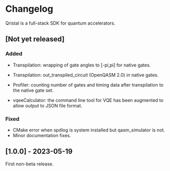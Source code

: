 # Changelog

Qristal is a full-stack SDK for quantum accelerators.

## [Not yet released]

### Added

- Transpilation: wrapping of gate angles to [-pi,pi] for native gates.
- Transpilation: out_transpiled_circuit (OpenQASM 2.0) in native gates.
- Profiler: counting number of gates and timing data after transpilation to the native gate set.

- vqeeCalculator: the command line tool for VQE has been augmented to allow output to JSON file format.

### Fixed

- CMake error when spdlog is system installed but qasm_simulator is not.
- Minor documentation fixes.

## [1.0.0] - 2023-05-19

First non-beta release.


